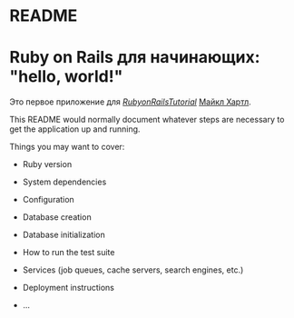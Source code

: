 # README
# Ruby on Rails для начинающих: "hello, world!"
Это первое приложение для [*RubyonRailsTutorial*](http://www.railstutorial.org/) [Майкл Хартл](http://www.michaelhartl.com/).


This README would normally document whatever steps are necessary to get the
application up and running.

Things you may want to cover:

* Ruby version

* System dependencies

* Configuration

* Database creation

* Database initialization

* How to run the test suite

* Services (job queues, cache servers, search engines, etc.)

* Deployment instructions

* ...
